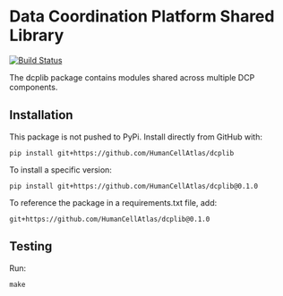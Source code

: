 Data Coordination Platform Shared Library
=========================================

[![Build Status](https://travis-ci.org/HumanCellAtlas/dcplib.svg?branch=master)](https://travis-ci.org/HumanCellAtlas/dcplib)

The dcplib package contains modules shared across multiple DCP components.

## Installation

This package is not pushed to PyPi.  Install directly from GitHub with:

    pip install git+https://github.com/HumanCellAtlas/dcplib
   
To install a specific version:

    pip install git+https://github.com/HumanCellAtlas/dcplib@0.1.0

To reference the package in a requirements.txt file, add:

    git+https://github.com/HumanCellAtlas/dcplib@0.1.0

## Testing

Run:

    make
